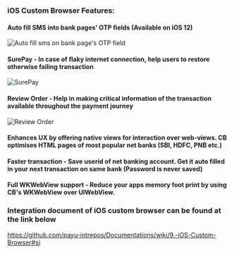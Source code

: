 ### iOS Custom Browser Features:
#### Auto fill SMS into bank pages' OTP fields (Available on iOS 12)
  ![Auto fill sms on bank page's OTP field](https://media.giphy.com/media/kG16kdfY2N9oizUeTL/giphy.gif)

#### SurePay - In case of flaky internet connection, help users to restore otherwise failing transaction

![SurePay](https://media.giphy.com/media/MuE9Qkn4ENNKGtQhJb/giphy.gif)

#### Review Order - Help in making critical information of the transaction available throughout the payment journey
![Review Order](https://thumbs.gfycat.com/CleverSmallFanworms-size_restricted.gif)

#### Enhances UX by offering native views for interaction over web-views. CB optimises HTML pages of most popular net banks (SBI, HDFC, PNB etc.)
#### Faster transaction - Save userid of net banking account. Get it auto filled in your next transaction on same bank (Password is never saved)
#### Full WKWebView support - Reduce your apps memory foot print by using CB's WKWebView over UIWebView.



### Integration document of iOS custom browser can be found at the link below

https://github.com/payu-intrepos/Documentations/wiki/9.-iOS-Custom-Browser#si
